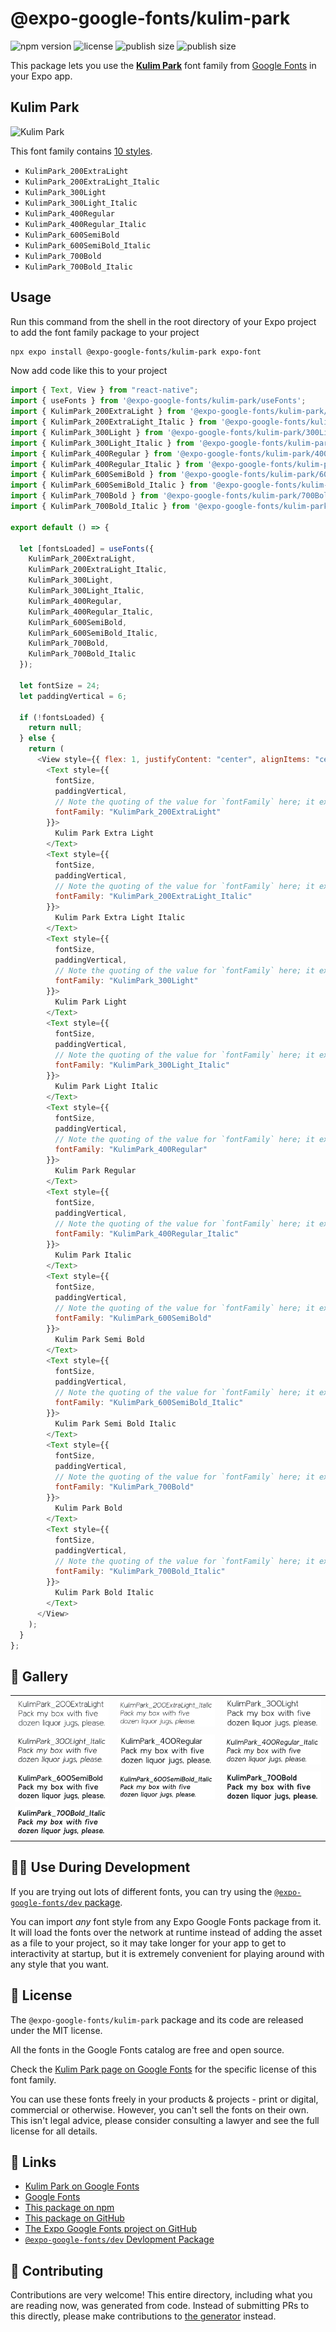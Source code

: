 # @expo-google-fonts/kulim-park

![npm version](https://flat.badgen.net/npm/v/@expo-google-fonts/kulim-park)
![license](https://flat.badgen.net/github/license/expo/google-fonts)
![publish size](https://flat.badgen.net/packagephobia/install/@expo-google-fonts/kulim-park)
![publish size](https://flat.badgen.net/packagephobia/publish/@expo-google-fonts/kulim-park)

This package lets you use the [**Kulim Park**](https://fonts.google.com/specimen/Kulim+Park) font family from [Google Fonts](https://fonts.google.com/) in your Expo app.

## Kulim Park

![Kulim Park](./font-family.png)

This font family contains [10 styles](#-gallery).

- `KulimPark_200ExtraLight`
- `KulimPark_200ExtraLight_Italic`
- `KulimPark_300Light`
- `KulimPark_300Light_Italic`
- `KulimPark_400Regular`
- `KulimPark_400Regular_Italic`
- `KulimPark_600SemiBold`
- `KulimPark_600SemiBold_Italic`
- `KulimPark_700Bold`
- `KulimPark_700Bold_Italic`

## Usage

Run this command from the shell in the root directory of your Expo project to add the font family package to your project

```sh
npx expo install @expo-google-fonts/kulim-park expo-font
```

Now add code like this to your project

```js
import { Text, View } from "react-native";
import { useFonts } from '@expo-google-fonts/kulim-park/useFonts';
import { KulimPark_200ExtraLight } from '@expo-google-fonts/kulim-park/200ExtraLight';
import { KulimPark_200ExtraLight_Italic } from '@expo-google-fonts/kulim-park/200ExtraLight_Italic';
import { KulimPark_300Light } from '@expo-google-fonts/kulim-park/300Light';
import { KulimPark_300Light_Italic } from '@expo-google-fonts/kulim-park/300Light_Italic';
import { KulimPark_400Regular } from '@expo-google-fonts/kulim-park/400Regular';
import { KulimPark_400Regular_Italic } from '@expo-google-fonts/kulim-park/400Regular_Italic';
import { KulimPark_600SemiBold } from '@expo-google-fonts/kulim-park/600SemiBold';
import { KulimPark_600SemiBold_Italic } from '@expo-google-fonts/kulim-park/600SemiBold_Italic';
import { KulimPark_700Bold } from '@expo-google-fonts/kulim-park/700Bold';
import { KulimPark_700Bold_Italic } from '@expo-google-fonts/kulim-park/700Bold_Italic';

export default () => {

  let [fontsLoaded] = useFonts({
    KulimPark_200ExtraLight, 
    KulimPark_200ExtraLight_Italic, 
    KulimPark_300Light, 
    KulimPark_300Light_Italic, 
    KulimPark_400Regular, 
    KulimPark_400Regular_Italic, 
    KulimPark_600SemiBold, 
    KulimPark_600SemiBold_Italic, 
    KulimPark_700Bold, 
    KulimPark_700Bold_Italic
  });

  let fontSize = 24;
  let paddingVertical = 6;

  if (!fontsLoaded) {
    return null;
  } else {
    return (
      <View style={{ flex: 1, justifyContent: "center", alignItems: "center" }}>
        <Text style={{
          fontSize,
          paddingVertical,
          // Note the quoting of the value for `fontFamily` here; it expects a string!
          fontFamily: "KulimPark_200ExtraLight"
        }}>
          Kulim Park Extra Light
        </Text>
        <Text style={{
          fontSize,
          paddingVertical,
          // Note the quoting of the value for `fontFamily` here; it expects a string!
          fontFamily: "KulimPark_200ExtraLight_Italic"
        }}>
          Kulim Park Extra Light Italic
        </Text>
        <Text style={{
          fontSize,
          paddingVertical,
          // Note the quoting of the value for `fontFamily` here; it expects a string!
          fontFamily: "KulimPark_300Light"
        }}>
          Kulim Park Light
        </Text>
        <Text style={{
          fontSize,
          paddingVertical,
          // Note the quoting of the value for `fontFamily` here; it expects a string!
          fontFamily: "KulimPark_300Light_Italic"
        }}>
          Kulim Park Light Italic
        </Text>
        <Text style={{
          fontSize,
          paddingVertical,
          // Note the quoting of the value for `fontFamily` here; it expects a string!
          fontFamily: "KulimPark_400Regular"
        }}>
          Kulim Park Regular
        </Text>
        <Text style={{
          fontSize,
          paddingVertical,
          // Note the quoting of the value for `fontFamily` here; it expects a string!
          fontFamily: "KulimPark_400Regular_Italic"
        }}>
          Kulim Park Italic
        </Text>
        <Text style={{
          fontSize,
          paddingVertical,
          // Note the quoting of the value for `fontFamily` here; it expects a string!
          fontFamily: "KulimPark_600SemiBold"
        }}>
          Kulim Park Semi Bold
        </Text>
        <Text style={{
          fontSize,
          paddingVertical,
          // Note the quoting of the value for `fontFamily` here; it expects a string!
          fontFamily: "KulimPark_600SemiBold_Italic"
        }}>
          Kulim Park Semi Bold Italic
        </Text>
        <Text style={{
          fontSize,
          paddingVertical,
          // Note the quoting of the value for `fontFamily` here; it expects a string!
          fontFamily: "KulimPark_700Bold"
        }}>
          Kulim Park Bold
        </Text>
        <Text style={{
          fontSize,
          paddingVertical,
          // Note the quoting of the value for `fontFamily` here; it expects a string!
          fontFamily: "KulimPark_700Bold_Italic"
        }}>
          Kulim Park Bold Italic
        </Text>
      </View>
    );
  }
};
```

## 🔡 Gallery


||||
|-|-|-|
|![KulimPark_200ExtraLight](./200ExtraLight/KulimPark_200ExtraLight.ttf.png)|![KulimPark_200ExtraLight_Italic](./200ExtraLight_Italic/KulimPark_200ExtraLight_Italic.ttf.png)|![KulimPark_300Light](./300Light/KulimPark_300Light.ttf.png)||
|![KulimPark_300Light_Italic](./300Light_Italic/KulimPark_300Light_Italic.ttf.png)|![KulimPark_400Regular](./400Regular/KulimPark_400Regular.ttf.png)|![KulimPark_400Regular_Italic](./400Regular_Italic/KulimPark_400Regular_Italic.ttf.png)||
|![KulimPark_600SemiBold](./600SemiBold/KulimPark_600SemiBold.ttf.png)|![KulimPark_600SemiBold_Italic](./600SemiBold_Italic/KulimPark_600SemiBold_Italic.ttf.png)|![KulimPark_700Bold](./700Bold/KulimPark_700Bold.ttf.png)||
|![KulimPark_700Bold_Italic](./700Bold_Italic/KulimPark_700Bold_Italic.ttf.png)||||


## 👩‍💻 Use During Development

If you are trying out lots of different fonts, you can try using the [`@expo-google-fonts/dev` package](https://github.com/expo/google-fonts/tree/master/font-packages/dev#readme).

You can import _any_ font style from any Expo Google Fonts package from it. It will load the fonts over the network at runtime instead of adding the asset as a file to your project, so it may take longer for your app to get to interactivity at startup, but it is extremely convenient for playing around with any style that you want.


## 📖 License

The `@expo-google-fonts/kulim-park` package and its code are released under the MIT license.

All the fonts in the Google Fonts catalog are free and open source.

Check the [Kulim Park page on Google Fonts](https://fonts.google.com/specimen/Kulim+Park) for the specific license of this font family.

You can use these fonts freely in your products & projects - print or digital, commercial or otherwise. However, you can't sell the fonts on their own. This isn't legal advice, please consider consulting a lawyer and see the full license for all details.

## 🔗 Links

- [Kulim Park on Google Fonts](https://fonts.google.com/specimen/Kulim+Park)
- [Google Fonts](https://fonts.google.com/)
- [This package on npm](https://www.npmjs.com/package/@expo-google-fonts/kulim-park)
- [This package on GitHub](https://github.com/expo/google-fonts/tree/master/font-packages/kulim-park)
- [The Expo Google Fonts project on GitHub](https://github.com/expo/google-fonts)
- [`@expo-google-fonts/dev` Devlopment Package](https://github.com/expo/google-fonts/tree/master/font-packages/dev)

## 🤝 Contributing

Contributions are very welcome! This entire directory, including what you are reading now, was generated from code. Instead of submitting PRs to this directly, please make contributions to [the generator](https://github.com/expo/google-fonts/tree/master/packages/generator) instead.
